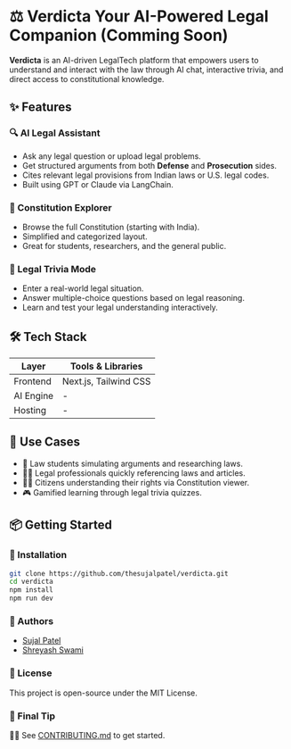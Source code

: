 # ⚖️ **Verdicta** Your AI-Powered Legal Companion (Comming Soon)

**Verdicta** is an AI-driven LegalTech platform that empowers users to understand and interact with the law through AI chat, interactive trivia, and direct access to constitutional knowledge.

## ✨ Features

### 🔍 AI Legal Assistant

- Ask any legal question or upload legal problems.
- Get structured arguments from both **Defense** and **Prosecution** sides.
- Cites relevant legal provisions from Indian laws or U.S. legal codes.
- Built using GPT or Claude via LangChain.

### 📖 Constitution Explorer

- Browse the full Constitution (starting with India).
- Simplified and categorized layout.
- Great for students, researchers, and the general public.

### 🧩 Legal Trivia Mode

- Enter a real-world legal situation.
- Answer multiple-choice questions based on legal reasoning.
- Learn and test your legal understanding interactively.

## 🛠 Tech Stack

| Layer     | Tools & Libraries     |
| --------- | --------------------- |
| Frontend  | Next.js, Tailwind CSS |
| AI Engine | -                     |
| Hosting   | -                     |

## 🧠 Use Cases

- 📘 Law students simulating arguments and researching laws.
- 👩‍⚖️ Legal professionals quickly referencing laws and articles.
- 🧑‍🎓 Citizens understanding their rights via Constitution viewer.
- 🎮 Gamified learning through legal trivia quizzes.

## 📦 Getting Started

### 🔧 Installation

```bash
git clone https://github.com/thesujalpatel/verdicta.git
cd verdicta
npm install
npm run dev
```

### 👥 Authors

- [Sujal Patel](https://github.com/thesujalpatel)
- [Shreyash Swami](https://github.com/Shreyash0712)

### 📜 License

This project is open-source under the MIT License.

### 📌 Final Tip

👨‍💻 See [CONTRIBUTING.md](./CONTRIBUTING.md) to get started.
